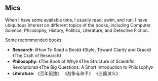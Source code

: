 ## Mics

<p>When I have some available time, I usually read, swim, and run. I have ubiquitous interest on different topics of the books, including Computer Science, Philosophy, History, Politics, Literature, and Detective Fiction.</p>

<p>Some recommended books:</p>

<ul>
  <li><strong>Research:</strong> 《How To Read a Book》 《Style, Toward Clarity and Grace》 《The Craft of Research》</li>
  <li><strong>Philosophy:</strong> 《The Book of Why》 《The Structure of Scientific Revolutions》 《The Big Questions: A Short Introduction to Philosophy》</li>
  <li><strong>Literature:</strong> 《百年孤独》 《战争与和平》 《三国演义》</li>
</ul>
